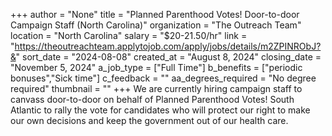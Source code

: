+++
author = "None"
title = "Planned Parenthood Votes! Door-to-door Campaign Staff (North Carolina)"
organization = "The Outreach Team"
location = "North Carolina"
salary = "$20-21.50/hr"
link = "https://theoutreachteam.applytojob.com/apply/jobs/details/m2ZPINRObJ?&"
sort_date = "2024-08-08"
created_at = "August 8, 2024"
closing_date = "November 5, 2024"
a_job_type = ["Full Time"]
b_benefits = ["periodic bonuses","Sick time"]
c_feedback = ""
aa_degrees_required = "No degree required"
thumbnail = ""
+++
We are currently hiring campaign staff to canvass door-to-door on behalf of Planned Parenthood Votes! South Atlantic to rally the vote for candidates who will protect our right to make our own decisions and keep the government out of our health care.